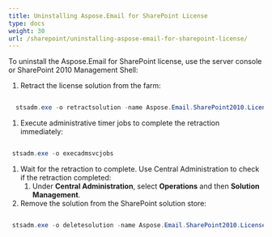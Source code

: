 ```yaml
---
title: Uninstalling Aspose.Email for SharePoint License
type: docs
weight: 30
url: /sharepoint/uninstalling-aspose-email-for-sharepoint-license/
---
```


To uninstall the Aspose.Email for SharePoint license, use the server console or SharePoint 2010 Management Shell:

1. Retract the license solution from the farm: 

``` java

  stsadm.exe -o retractsolution -name Aspose.Email.SharePoint2010.License.wsp -immediate

```

1. Execute administrative timer jobs to complete the retraction immediately: 

``` java

 stsadm.exe -o execadmsvcjobs

```

1. Wait for the retraction to complete. Use Central Administration to check if the retraction completed: 
   1. Under **Central Administration**, select **Operations** and then **Solution Management**.
1. Remove the solution from the SharePoint solution store: 

``` java

 stsadm.exe -o deletesolution -name Aspose.Email.SharePoint2010.License.wsp

```
